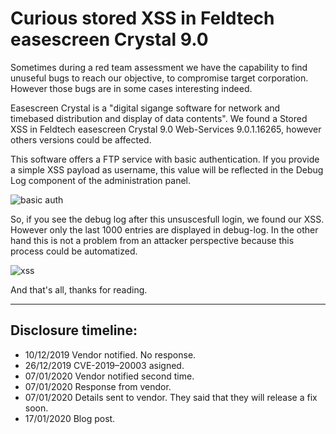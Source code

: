 # Curious stored XSS in Feldtech easescreen Crystal 9.0

Sometimes during a red team assessment we have the capability to find unuseful bugs to reach our objective, to compromise target corporation. However those bugs are in some cases interesting indeed.

Easescreen Crystal is a "digital sigange software for network and timebased distribution and display of data contents". We found a Stored XSS in Feldtech easescreen Crystal 9.0 Web-Services 9.0.1.16265, however others versions could be affected.

This software offers a FTP service with basic authentication. If you provide a simple XSS payload as username, this value will be reflected in the Debug Log component of the administration panel.

![basic auth](https://user-images.githubusercontent.com/50701542/72608102-42c37b00-3922-11ea-9045-03fca8c13d80.png)

So, if you see the debug log after this unsuscesfull login, we found our XSS. However only the last 1000 entries are displayed in debug-log. In the other hand this is not a problem from an attacker perspective because this process could be automatized.

![xss](https://user-images.githubusercontent.com/50701542/72608219-861de980-3922-11ea-9707-f7c9b4fcb8b2.png)

And that's all, thanks for reading.

---

## Disclosure timeline:
- 10/12/2019 Vendor notified. No response.
- 26/12/2019 CVE-2019–20003 asigned.
- 07/01/2020 Vendor notified second time.
- 07/01/2020 Response from vendor.
- 07/01/2020 Details sent to vendor. They said that they will release a fix soon.
- 17/01/2020 Blog post.

